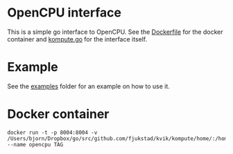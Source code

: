 # OpenCPU interface 
This is a simple go interface to OpenCPU. See the [Dockerfile](Dockerfile) for
the docker container and [kompute.go](kompute.go) for the interface itself. 

# Example 
See the [examples](examples/) folder for an example on how to use it. 

# Docker container 
```
docker run -t -p 8004:8004 -v /Users/bjorn/Dropbox/go/src/github.com/fjukstad/kvik/kompute/home/:/home --name opencpu TAG
```
